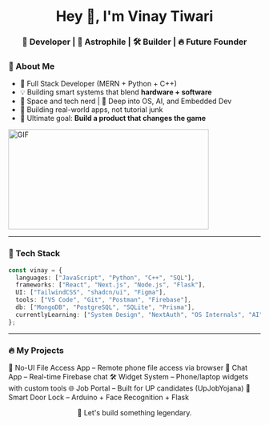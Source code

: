 <h1 align="center">Hey 👋, I'm Vinay Tiwari</h1>  
<h3 align="center">🚀 Developer | 🌌 Astrophile | 🛠️ Builder | 🔥 Future Founder</h3>


### 🚀 About Me

- 🎯 Full Stack Developer (MERN + Python + C++)
- 💡 Building smart systems that blend **hardware + software**
- 🌌 Space and tech nerd | 🧠 Deep into OS, AI, and Embedded Dev
- 🧱 Building real-world apps, not tutorial junk
- 🎯 Ultimate goal: **Build a product that changes the game**

<img align="center" alt="GIF" height="200px" width="400px" src="https://media.tenor.com/YZPnGuPeZv8AAAAd/coding.gif" />

---

### 🧠 Tech Stack

```ts
const vinay = {
  languages: ["JavaScript", "Python", "C++", "SQL"],
  frameworks: ["React", "Next.js", "Node.js", "Flask"],
  UI: ["TailwindCSS", "shadcn/ui", "Figma"],
  tools: ["VS Code", "Git", "Postman", "Firebase"],
  db: ["MongoDB", "PostgreSQL", "SQLite", "Prisma"],
  currentlyLearning: ["System Design", "NextAuth", "OS Internals", "AI"],
};
```

---

### 🔥 My Projects

📱 No-UI File Access App – Remote phone file access via browser
💬 Chat App – Real-time Firebase chat
🛠️ Widget System – Phone/laptop widgets with custom tools
🌐 Job Portal – Built for UP candidates (UpJobYojana)
🧠 Smart Door Lock – Arduino + Face Recognition + Flask



<p align="center">
  🚀 Let's build something legendary.
</p>
